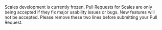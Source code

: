 Scales development is currently frozen. Pull Requests for Scales are only being accepted if they fix major usability issues or bugs. New features will not be accepted.
Please remove these two lines before submitting your Pull Request.